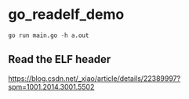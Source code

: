 # go_readelf_demo

```go run main.go -h a.out```

## Read the ELF header
https://blog.csdn.net/_xiao/article/details/22389997?spm=1001.2014.3001.5502